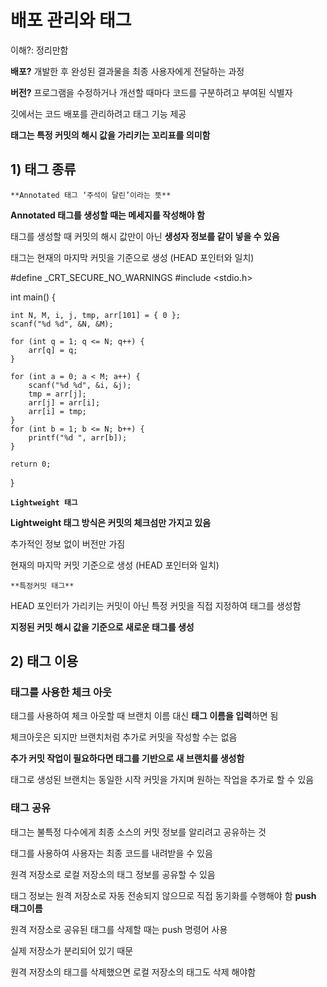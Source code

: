 # 배포 관리와 태그

이해?: 정리만함

**배포?** 개발한 후 완성된 결과물을 최종 사용자에게 전달하는 과정

**버전?** 프로그램을 수정하거나 개선할 때마다 코드를 구분하려고 부여된 식별자

깃에서는 코드 배포를 관리하려고 태그 기능 제공

**태그는 특정 커밋의 해시 값을 가리키는 꼬리표를 의미함**

## 1) 태그 종류

`**Annotated 태그 ‘주석이 달린’이라는 뜻**`

**Annotated 태그를 생성할 때는 메세지를 작성해야 함**

태그를 생성할 때 커밋의 해시 값만이 아닌 **생성자 정보를 같이 넣을 수 있음**

태그는 현재의 마지막 커밋을 기준으로 생성 (HEAD 포인터와 일치)

#define _CRT_SECURE_NO_WARNINGS
#include <stdio.h>

int main() {

```
int N, M, i, j, tmp, arr[101] = { 0 };
scanf("%d %d", &N, &M);

for (int q = 1; q <= N; q++) {
	arr[q] = q;
}

for (int a = 0; a < M; a++) {
	scanf("%d %d", &i, &j);
	tmp = arr[j];
	arr[j] = arr[i];
	arr[i] = tmp;
}
for (int b = 1; b <= N; b++) {
	printf("%d ", arr[b]);
}

return 0;

```

}

**`Lightweight 태그`**

**Lightweight 태그 방식은 커밋의 체크섬만 가지고 있음**

추가적인 정보 없이 버전만 가짐

현재의 마지막 커밋 기준으로 생성 (HEAD 포인터와 일치)

`**특정커밋 태그**`

HEAD 포인터가 가리키는 커밋이 아닌 특정 커밋을 직접 지정하여 태그를 생성함

**지정된 커밋 해시 값을 기준으로 새로운 태그를 생성**

## 2) 태그 이용

### 태그를 사용한 체크 아웃

태그를 사용하여 체크 아웃할 때 브랜치 이름 대신 **태그 이름을 입력**하면 됨

체크아웃은 되지만 브랜치처럼 추가로 커밋을 작성할 수는 없음

**추가 커밋 작업이 필요하다면 태그를 기반으로 새 브랜치를 생성함**

태그로 생성된 브랜치는 동일한 시작 커밋을 가지며 원하는 작업을 추가로 할 수 있음

### 태그 공유

태그는 불특정 다수에게 최종 소스의 커밋 정보를 알리려고 공유하는 것

태그를 사용하여 사용자는 최종 코드를 내려받을 수 있음

원격 저장소로 로컬 저장소의 태그 정보를 공유할 수 있음

태그 정보는 원격 저장소로 자동 전송되지 않으므로 직접 동기화를 수행해야 함 **push 태그이름**

원격 저장소로 공유된 태그를 삭제할 때는 push 명령어 사용

실제 저장소가 분리되어 있기 때문

원격 저장소의 태그를 삭제했으면 로컬 저장소의 태그도 삭제 해야함
